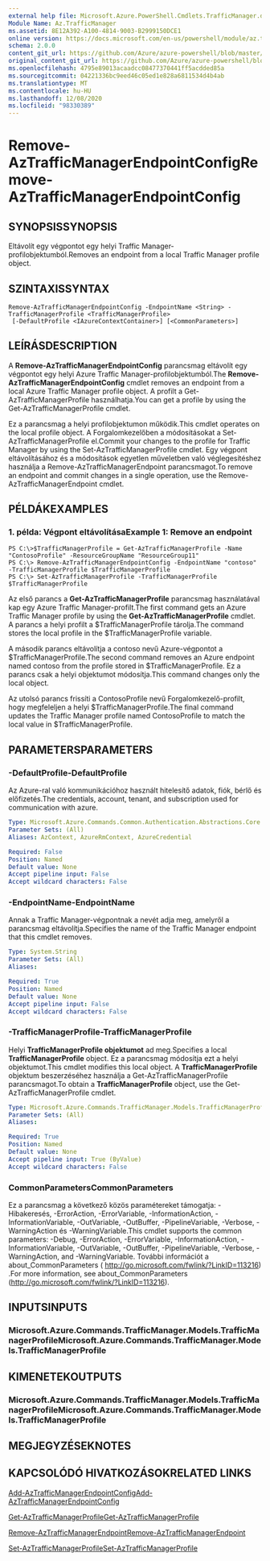 ```yaml
---
external help file: Microsoft.Azure.PowerShell.Cmdlets.TrafficManager.dll-Help.xml
Module Name: Az.TrafficManager
ms.assetid: 8E12A392-A100-4814-9003-B2999150DCE1
online version: https://docs.microsoft.com/en-us/powershell/module/az.trafficmanager/remove-aztrafficmanagerendpointconfig
schema: 2.0.0
content_git_url: https://github.com/Azure/azure-powershell/blob/master/src/TrafficManager/TrafficManager/help/Remove-AzTrafficManagerEndpointConfig.md
original_content_git_url: https://github.com/Azure/azure-powershell/blob/master/src/TrafficManager/TrafficManager/help/Remove-AzTrafficManagerEndpointConfig.md
ms.openlocfilehash: 4795e89013acaadcc08477370441ff5acdded85a
ms.sourcegitcommit: 04221336bc9eed46c05ed1e828a6811534d4b4ab
ms.translationtype: MT
ms.contentlocale: hu-HU
ms.lasthandoff: 12/08/2020
ms.locfileid: "98330389"
---
```

# <span data-ttu-id="1019a-101">Remove-AzTrafficManagerEndpointConfig</span><span class="sxs-lookup"><span data-stu-id="1019a-101">Remove-AzTrafficManagerEndpointConfig</span></span>

## <span data-ttu-id="1019a-102">SYNOPSIS</span><span class="sxs-lookup"><span data-stu-id="1019a-102">SYNOPSIS</span></span>
<span data-ttu-id="1019a-103">Eltávolít egy végpontot egy helyi Traffic Manager-profilobjektumból.</span><span class="sxs-lookup"><span data-stu-id="1019a-103">Removes an endpoint from a local Traffic Manager profile object.</span></span>

## <span data-ttu-id="1019a-104">SZINTAXIS</span><span class="sxs-lookup"><span data-stu-id="1019a-104">SYNTAX</span></span>

```
Remove-AzTrafficManagerEndpointConfig -EndpointName <String> -TrafficManagerProfile <TrafficManagerProfile>
 [-DefaultProfile <IAzureContextContainer>] [<CommonParameters>]
```

## <span data-ttu-id="1019a-105">LEÍRÁS</span><span class="sxs-lookup"><span data-stu-id="1019a-105">DESCRIPTION</span></span>
<span data-ttu-id="1019a-106">A **Remove-AzTrafficManagerEndpointConfig** parancsmag eltávolít egy végpontot egy helyi Azure Traffic Manager-profilobjektumból.</span><span class="sxs-lookup"><span data-stu-id="1019a-106">The **Remove-AzTrafficManagerEndpointConfig** cmdlet removes an endpoint from a local Azure Traffic Manager profile object.</span></span>
<span data-ttu-id="1019a-107">A profilt a Get-AzTrafficManagerProfile használhatja.</span><span class="sxs-lookup"><span data-stu-id="1019a-107">You can get a profile by using the Get-AzTrafficManagerProfile cmdlet.</span></span>

<span data-ttu-id="1019a-108">Ez a parancsmag a helyi profilobjektumon működik.</span><span class="sxs-lookup"><span data-stu-id="1019a-108">This cmdlet operates on the local profile object.</span></span>
<span data-ttu-id="1019a-109">A Forgalomkezelőben a módosításokat a Set-AzTrafficManagerProfile el.</span><span class="sxs-lookup"><span data-stu-id="1019a-109">Commit your changes to the profile for Traffic Manager by using the Set-AzTrafficManagerProfile cmdlet.</span></span>
<span data-ttu-id="1019a-110">Egy végpont eltávolításához és a módosítások egyetlen műveletben való véglegesítéshez használja a Remove-AzTrafficManagerEndpoint parancsmagot.</span><span class="sxs-lookup"><span data-stu-id="1019a-110">To remove an endpoint and commit changes in a single operation, use the Remove-AzTrafficManagerEndpoint cmdlet.</span></span>

## <span data-ttu-id="1019a-111">PÉLDÁK</span><span class="sxs-lookup"><span data-stu-id="1019a-111">EXAMPLES</span></span>

### <span data-ttu-id="1019a-112">1. példa: Végpont eltávolítása</span><span class="sxs-lookup"><span data-stu-id="1019a-112">Example 1: Remove an endpoint</span></span>
```
PS C:\>$TrafficManagerProfile = Get-AzTrafficManagerProfile -Name "ContosoProfile" -ResourceGroupName "ResourceGroup11"
PS C:\> Remove-AzTrafficManagerEndpointConfig -EndpointName "contoso" -TrafficManagerProfile $TrafficManagerProfile 
PS C:\> Set-AzTrafficManagerProfile -TrafficManagerProfile $TrafficManagerProfile
```

<span data-ttu-id="1019a-113">Az első parancs a **Get-AzTrafficManagerProfile** parancsmag használatával kap egy Azure Traffic Manager-profilt.</span><span class="sxs-lookup"><span data-stu-id="1019a-113">The first command gets an Azure Traffic Manager profile by using the **Get-AzTrafficManagerProfile** cmdlet.</span></span>
<span data-ttu-id="1019a-114">A parancs a helyi profilt a $TrafficManagerProfile tárolja.</span><span class="sxs-lookup"><span data-stu-id="1019a-114">The command stores the local profile in the $TrafficManagerProfile variable.</span></span>

<span data-ttu-id="1019a-115">A második parancs eltávolítja a contoso nevű Azure-végpontot a $TrafficManagerProfile.</span><span class="sxs-lookup"><span data-stu-id="1019a-115">The second command removes an Azure endpoint named contoso from the profile stored in $TrafficManagerProfile.</span></span>
<span data-ttu-id="1019a-116">Ez a parancs csak a helyi objektumot módosítja.</span><span class="sxs-lookup"><span data-stu-id="1019a-116">This command changes only the local object.</span></span>

<span data-ttu-id="1019a-117">Az utolsó parancs frissíti a ContosoProfile nevű Forgalomkezelő-profilt, hogy megfeleljen a helyi $TrafficManagerProfile.</span><span class="sxs-lookup"><span data-stu-id="1019a-117">The final command updates the Traffic Manager profile named ContosoProfile to match the local value in $TrafficManagerProfile.</span></span>

## <span data-ttu-id="1019a-118">PARAMETERS</span><span class="sxs-lookup"><span data-stu-id="1019a-118">PARAMETERS</span></span>

### <span data-ttu-id="1019a-119">-DefaultProfile</span><span class="sxs-lookup"><span data-stu-id="1019a-119">-DefaultProfile</span></span>
<span data-ttu-id="1019a-120">Az Azure-ral való kommunikációhoz használt hitelesítő adatok, fiók, bérlő és előfizetés.</span><span class="sxs-lookup"><span data-stu-id="1019a-120">The credentials, account, tenant, and subscription used for communication with azure.</span></span>

```yaml
Type: Microsoft.Azure.Commands.Common.Authentication.Abstractions.Core.IAzureContextContainer
Parameter Sets: (All)
Aliases: AzContext, AzureRmContext, AzureCredential

Required: False
Position: Named
Default value: None
Accept pipeline input: False
Accept wildcard characters: False
```

### <span data-ttu-id="1019a-121">-EndpointName</span><span class="sxs-lookup"><span data-stu-id="1019a-121">-EndpointName</span></span>
<span data-ttu-id="1019a-122">Annak a Traffic Manager-végpontnak a nevét adja meg, amelyről a parancsmag eltávolítja.</span><span class="sxs-lookup"><span data-stu-id="1019a-122">Specifies the name of the Traffic Manager endpoint that this cmdlet removes.</span></span>

```yaml
Type: System.String
Parameter Sets: (All)
Aliases:

Required: True
Position: Named
Default value: None
Accept pipeline input: False
Accept wildcard characters: False
```

### <span data-ttu-id="1019a-123">-TrafficManagerProfile</span><span class="sxs-lookup"><span data-stu-id="1019a-123">-TrafficManagerProfile</span></span>
<span data-ttu-id="1019a-124">Helyi **TrafficManagerProfile objektumot** ad meg.</span><span class="sxs-lookup"><span data-stu-id="1019a-124">Specifies a local **TrafficManagerProfile** object.</span></span>
<span data-ttu-id="1019a-125">Ez a parancsmag módosítja ezt a helyi objektumot.</span><span class="sxs-lookup"><span data-stu-id="1019a-125">This cmdlet modifies this local object.</span></span>
<span data-ttu-id="1019a-126">A **TrafficManagerProfile** objektum beszerzéséhez használja a Get-AzTrafficManagerProfile parancsmagot.</span><span class="sxs-lookup"><span data-stu-id="1019a-126">To obtain a **TrafficManagerProfile** object, use the Get-AzTrafficManagerProfile cmdlet.</span></span>

```yaml
Type: Microsoft.Azure.Commands.TrafficManager.Models.TrafficManagerProfile
Parameter Sets: (All)
Aliases:

Required: True
Position: Named
Default value: None
Accept pipeline input: True (ByValue)
Accept wildcard characters: False
```

### <span data-ttu-id="1019a-127">CommonParameters</span><span class="sxs-lookup"><span data-stu-id="1019a-127">CommonParameters</span></span>
<span data-ttu-id="1019a-128">Ez a parancsmag a következő közös paramétereket támogatja: -Hibakeresés, -ErrorAction, -ErrorVariable, -InformationAction, -InformationVariable, -OutVariable, -OutBuffer, -PipelineVariable, -Verbose, -WarningAction és -WarningVariable.</span><span class="sxs-lookup"><span data-stu-id="1019a-128">This cmdlet supports the common parameters: -Debug, -ErrorAction, -ErrorVariable, -InformationAction, -InformationVariable, -OutVariable, -OutBuffer, -PipelineVariable, -Verbose, -WarningAction, and -WarningVariable.</span></span> <span data-ttu-id="1019a-129">További információt a about_CommonParameters ( http://go.microsoft.com/fwlink/?LinkID=113216) .</span><span class="sxs-lookup"><span data-stu-id="1019a-129">For more information, see about_CommonParameters (http://go.microsoft.com/fwlink/?LinkID=113216).</span></span>

## <span data-ttu-id="1019a-130">INPUTS</span><span class="sxs-lookup"><span data-stu-id="1019a-130">INPUTS</span></span>

### <span data-ttu-id="1019a-131">Microsoft.Azure.Commands.TrafficManager.Models.TrafficManagerProfile</span><span class="sxs-lookup"><span data-stu-id="1019a-131">Microsoft.Azure.Commands.TrafficManager.Models.TrafficManagerProfile</span></span>

## <span data-ttu-id="1019a-132">KIMENETEK</span><span class="sxs-lookup"><span data-stu-id="1019a-132">OUTPUTS</span></span>

### <span data-ttu-id="1019a-133">Microsoft.Azure.Commands.TrafficManager.Models.TrafficManagerProfile</span><span class="sxs-lookup"><span data-stu-id="1019a-133">Microsoft.Azure.Commands.TrafficManager.Models.TrafficManagerProfile</span></span>

## <span data-ttu-id="1019a-134">MEGJEGYZÉSEK</span><span class="sxs-lookup"><span data-stu-id="1019a-134">NOTES</span></span>

## <span data-ttu-id="1019a-135">KAPCSOLÓDÓ HIVATKOZÁSOK</span><span class="sxs-lookup"><span data-stu-id="1019a-135">RELATED LINKS</span></span>

[<span data-ttu-id="1019a-136">Add-AzTrafficManagerEndpointConfig</span><span class="sxs-lookup"><span data-stu-id="1019a-136">Add-AzTrafficManagerEndpointConfig</span></span>](./Add-AzTrafficManagerEndpointConfig.md)

[<span data-ttu-id="1019a-137">Get-AzTrafficManagerProfile</span><span class="sxs-lookup"><span data-stu-id="1019a-137">Get-AzTrafficManagerProfile</span></span>](./Get-AzTrafficManagerProfile.md)

[<span data-ttu-id="1019a-138">Remove-AzTrafficManagerEndpoint</span><span class="sxs-lookup"><span data-stu-id="1019a-138">Remove-AzTrafficManagerEndpoint</span></span>](./Remove-AzTrafficManagerEndpoint.md)

[<span data-ttu-id="1019a-139">Set-AzTrafficManagerProfile</span><span class="sxs-lookup"><span data-stu-id="1019a-139">Set-AzTrafficManagerProfile</span></span>](./Set-AzTrafficManagerProfile.md)


